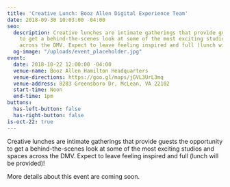 ```yaml
---
title: 'Creative Lunch: Booz Allen Digital Experience Team'
date: 2018-09-30 10:03:00 -04:00
seo:
  description: Creative lunches are intimate gatherings that provide guests the opportunity
    to get a behind-the-scenes look at some of the most exciting studios and spaces
    across the DMV. Expect to leave feeling inspired and full (lunch will be provided)!
  og-image: "/uploads/event_placeholder.jpg"
event:
  date: 2018-10-22 12:00:00 -04:00
  venue-name: Booz Allen Hamilton Headquarters
  venue-directions: https://goo.gl/maps/jGVL3UrL3mq
  venue-address: 8283 Greensboro Dr, McLean, VA 22102
  start-time: Noon
  end-time: 1pm
buttons:
  has-left-button: false
  has-right-button: false
is-oct-22: true
---
```


Creative lunches are intimate gatherings that provide guests the opportunity to get a behind-the-scenes look at some of the most exciting studios and spaces across the DMV. Expect to leave feeling inspired and full (lunch will be provided)!

More details about this event are coming soon.
